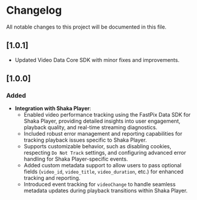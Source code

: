 # Changelog

All notable changes to this project will be documented in this file.

## [1.0.1]
- Updated Video Data Core SDK with minor fixes and improvements.

## [1.0.0]

### Added
- **Integration with Shaka Player**:
  - Enabled video performance tracking using the FastPix Data SDK for Shaka Player, providing detailed insights into user engagement, playback quality, and real-time streaming diagnostics.
  - Included robust error management and reporting capabilities for tracking playback issues specific to Shaka Player.
  - Supports customizable behavior, such as disabling cookies, respecting `Do Not Track` settings, and configuring advanced error handling for Shaka Player-specific events.
  - Added custom metadata support to allow users to pass optional fields (`video_id`, `video_title`, `video_duration`, etc.) for enhanced tracking and reporting.
  - Introduced event tracking for `videoChange` to handle seamless metadata updates during playback transitions within Shaka Player.
